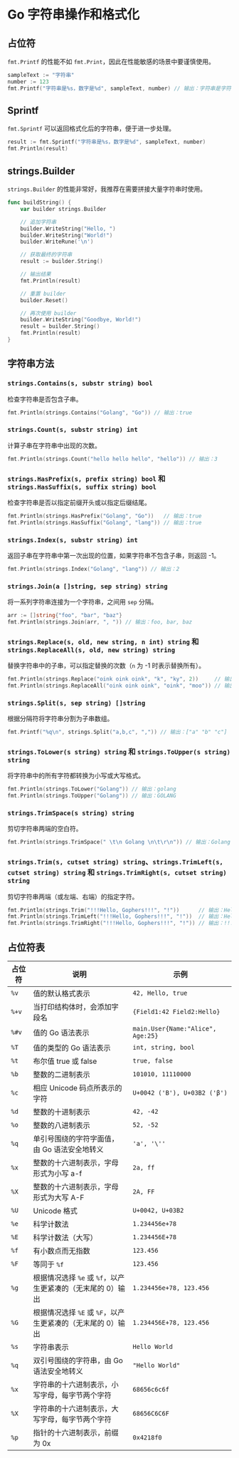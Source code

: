 # Go 字符串操作和格式化

## 占位符

`fmt.Printf` 的性能不如 `fmt.Print`，因此在性能敏感的场景中要谨慎使用。

```go
sampleText := "字符串"
number := 123
fmt.Printf("字符串是%s，数字是%d", sampleText, number) // 输出：字符串是字符串，数字是123
```

## Sprintf

`fmt.Sprintf` 可以返回格式化后的字符串，便于进一步处理。

```go
result := fmt.Sprintf("字符串是%s，数字是%d", sampleText, number)
fmt.Println(result)
```

## strings.Builder

`strings.Builder` 的性能非常好，我推荐在需要拼接大量字符串时使用。

```go
func buildString() {
	var builder strings.Builder

	// 追加字符串
	builder.WriteString("Hello, ")
	builder.WriteString("World!")
	builder.WriteRune('\n')

	// 获取最终的字符串
	result := builder.String()

	// 输出结果
	fmt.Println(result)

	// 重置 builder
	builder.Reset()

	// 再次使用 builder
	builder.WriteString("Goodbye, World!")
	result = builder.String()
	fmt.Println(result)
}
```

## 字符串方法

### `strings.Contains(s, substr string) bool`

检查字符串是否包含子串。

```go
fmt.Println(strings.Contains("Golang", "Go")) // 输出：true
```

### `strings.Count(s, substr string) int`

计算子串在字符串中出现的次数。

```go
fmt.Println(strings.Count("hello hello hello", "hello")) // 输出：3
```

### `strings.HasPrefix(s, prefix string) bool` 和 `strings.HasSuffix(s, suffix string) bool`

检查字符串是否以指定前缀开头或以指定后缀结尾。

```go
fmt.Println(strings.HasPrefix("Golang", "Go"))   // 输出：true
fmt.Println(strings.HasSuffix("Golang", "lang")) // 输出：true
```

### `strings.Index(s, substr string) int`

返回子串在字符串中第一次出现的位置，如果字符串不包含子串，则返回 -1。

```go
fmt.Println(strings.Index("Golang", "lang")) // 输出：2
```

### `strings.Join(a []string, sep string) string`

将一系列字符串连接为一个字符串，之间用 `sep` 分隔。

```go
arr := []string{"foo", "bar", "baz"}
fmt.Println(strings.Join(arr, ", ")) // 输出：foo, bar, baz
```

### `strings.Replace(s, old, new string, n int) string` 和 `strings.ReplaceAll(s, old, new string) string`

替换字符串中的子串，可以指定替换的次数（`n` 为 -1 时表示替换所有）。

```go
fmt.Println(strings.Replace("oink oink oink", "k", "ky", 2))     // 输出：oinky oinky oink
fmt.Println(strings.ReplaceAll("oink oink oink", "oink", "moo")) // 输出：moo moo moo
```

### `strings.Split(s, sep string) []string`

根据分隔符将字符串分割为子串数组。

```go
fmt.Printf("%q\n", strings.Split("a,b,c", ",")) // 输出：["a" "b" "c"]
```

### `strings.ToLower(s string) string` 和 `strings.ToUpper(s string) string`

将字符串中的所有字符都转换为小写或大写格式。

```go
fmt.Println(strings.ToLower("Golang")) // 输出：golang
fmt.Println(strings.ToUpper("Golang")) // 输出：GOLANG
```

### `strings.TrimSpace(s string) string`

剪切字符串两端的空白符。

```go
fmt.Println(strings.TrimSpace(" \t\n Golang \n\t\r\n")) // 输出：Golang
```

### `strings.Trim(s, cutset string) string`、`strings.TrimLeft(s, cutset string) string` 和 `strings.TrimRight(s, cutset string) string`

剪切字符串两端（或左端、右端）的指定字符。

```go
fmt.Println(strings.Trim("!!!Hello, Gophers!!!", "!"))      // 输出：Hello, Gophers
fmt.Println(strings.TrimLeft("!!!Hello, Gophers!!!", "!"))  // 输出：Hello, Gophers!!!
fmt.Println(strings.TrimRight("!!!Hello, Gophers!!!", "!")) // 输出：!!!Hello, Gophers
```

## 占位符表

| 占位符 | 说明                                                        | 示例                              |
| ------ | ----------------------------------------------------------- | --------------------------------- |
| `%v`   | 值的默认格式表示                                            | `42, Hello, true`                 |
| `%+v`  | 当打印结构体时，会添加字段名                                | `{Field1:42 Field2:Hello}`        |
| `%#v`  | 值的 Go 语法表示                                            | `main.User{Name:"Alice", Age:25}` |
| `%T`   | 值的类型的 Go 语法表示                                      | `int, string, bool`               |
| `%t`   | 布尔值 true 或 false                                        | `true, false`                     |
| `%b`   | 整数的二进制表示                                            | `101010, 11110000`                |
| `%c`   | 相应 Unicode 码点所表示的字符                               | `U+0042 ('B'), U+03B2 ('β')`      |
| `%d`   | 整数的十进制表示                                            | `42, -42`                         |
| `%o`   | 整数的八进制表示                                            | `52, -52`                         |
| `%q`   | 单引号围绕的字符字面值，由 Go 语法安全地转义                | `'a', '\''`                       |
| `%x`   | 整数的十六进制表示，字母形式为小写 a-f                      | `2a, ff`                          |
| `%X`   | 整数的十六进制表示，字母形式为大写 A-F                      | `2A, FF`                          |
| `%U`   | Unicode 格式                                                | `U+0042, U+03B2`                  |
| `%e`   | 科学计数法                                                  | `1.234456e+78`                    |
| `%E`   | 科学计数法（大写）                                          | `1.234456E+78`                    |
| `%f`   | 有小数点而无指数                                            | `123.456`                         |
| `%F`   | 等同于 `%f`                                                 | `123.456`                         |
| `%g`   | 根据情况选择 `%e` 或 `%f`，以产生更紧凑的（无末尾的 0）输出 | `1.234456e+78, 123.456`           |
| `%G`   | 根据情况选择 `%E` 或 `%F`，以产生更紧凑的（无末尾的 0）输出 | `1.234456E+78, 123.456`           |
| `%s`   | 字符串表示                                                  | `Hello World`                     |
| `%q`   | 双引号围绕的字符串，由 Go 语法安全地转义                    | `"Hello World"`                   |
| `%x`   | 字符串的十六进制表示，小写字母，每字节两个字符              | `68656c6c6f`                      |
| `%X`   | 字符串的十六进制表示，大写字母，每字节两个字符              | `68656C6C6F`                      |
| `%p`   | 指针的十六进制表示，前缀为 0x                               | `0x4218f0`                        |
